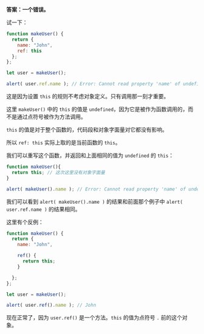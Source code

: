 **答案：一个错误。**

试一下：
```js
function makeUser() {
  return {
    name: "John",
    ref: this
  };
};

let user = makeUser();

alert( user.ref.name ); // Error: Cannot read property 'name' of undefined
```

这是因为设置 `this` 的规则不考虑对象定义。只有调用那一刻才重要。

这里 `makeUser()` 中的 `this` 的值是 `undefined`，因为它是被作为函数调用的，而不是通过点符号被作为方法调用。

`this` 的值是对于整个函数的，代码段和对象字面量对它都没有影响。

所以 `ref: this` 实际上取的是当前函数的 `this`。

我们可以重写这个函数，并返回和上面相同的值为 `undefined` 的 `this`：

```js
function makeUser(){
  return this; // 这次这里没有对象字面量
}

alert( makeUser().name ); // Error: Cannot read property 'name' of undefined
```
我们可以看到 `alert( makeUser().name )` 的结果和前面那个例子中 `alert( user.ref.name )` 的结果相同。

这里有个反例：

```js
function makeUser() {
  return {
    name: "John",

    ref() {
      return this;
    }

  };
};

let user = makeUser();

alert( user.ref().name ); // John
```

现在正常了，因为 `user.ref()` 是一个方法。`this` 的值为点符号 `.` 前的这个对象。
